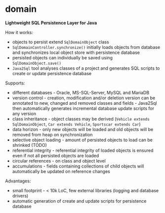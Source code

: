 # domain
**Lightweight SQL Persistence Layer for Java**

How it works:
- objects to persist extend `SqlDomainObject` class
- `SqlDomainController.synchronize()` initially loads objects from database and synchronizes local object store with persistence database
- persisted objects can individually be saved using `SqlDomainObject.save()`
- `Java2Sql` tool analyses classes of a project and generates SQL scripts to create or update persistence database

Supports:
- different databases - Oracle, MS-SQL-Server, MySQL and MariaDB
- version control - creation, modification and/or deletion version can be annotated to new, changed and removed classes and fields - Java2Sql then automatically generates incremental database update scripts for any version 
- class inheritance - object classes may be derived (`Vehicle extends SqlDomainObject`, `Car extends Vehicle`, `Sportscar extends Car`)
- data horizon - only new objects will be loaded and old objects will be removed from heap on synchronization
- selective object loading - amount of persisted objects to load can be shrinked (TODO)
- referential integrity - referential integrity of loaded objects is ensured even if not all persisted objects are loaded
- circular references - on class and object level
- accumulations - fields containing collections of child objects will automatically be updated on reference changes

Advantages:
- small footprint - < 10k LoC, few external libraries (logging and database drivers) 
- automatic generation of create and update scripts for persistence database    

